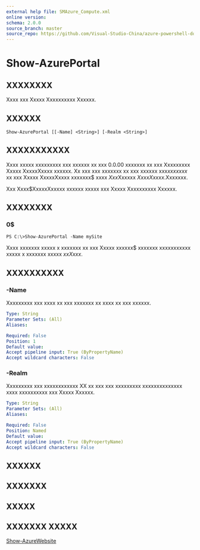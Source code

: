 ```yaml
---
external help file: SMAzure_Compute.xml
online version: 
schema: 2.0.0
source_branch: master
source_repo: https://github.com/Visual-Studio-China/azure-powershell-docs-int
---
```


# Show-AzurePortal
## XXXXXXXX
Xxxx xxx Xxxxx Xxxxxxxxxx Xxxxxx.

## XXXXXX

```
Show-AzurePortal [[-Name] <String>] [-Realm <String>]
```

## XXXXXXXXXXX
Xxxx xxxxx xxxxxxxxx xxx xxxxxx xx xxx 0.0.00 xxxxxxx xx xxx Xxxxxxxxx Xxxxx XxxxxXxxxx xxxxxx.
Xx xxx xxx xxxxxxx xx xxx xxxxxx xxx$xx xxxxx$ xx xxx Xxxxx XxxxxXxxxx xxxxxxx$ xxxx $Xxx$Xxxxxx $Xxxx Xxxxx$.Xxxxxxx.

Xxx Xxxx$XxxxxXxxxxx xxxxxx xxxxx xxx Xxxxx Xxxxxxxxxx Xxxxxx.

## XXXXXXXX

### 0$
```
PS C:\>Show-AzurePortal -Name mySite
```

Xxxx xxxxxxx xxxxx x xxxxxxx xx xxx Xxxxx xxxxxx$ xxxxxxx xxxxxxxxxxx xxxxx x xxxxxxx xxxxx $xxXxxx$.

## XXXXXXXXXX

### -Name
Xxxxxxxxx xxx xxxx xx xxx xxxxxxx xx xxxx xx xxx xxxxxx.

```yaml
Type: String
Parameter Sets: (All)
Aliases: 

Required: False
Position: 1
Default value: 
Accept pipeline input: True (ByPropertyName)
Accept wildcard characters: False
```

### -Realm
Xxxxxxxxx xxx xxxxxxxxxxxx XX xx xxx xxx xxxxxxxxx xxxxxxxxxxxxxx xxxx xxxxxxxxxx xxx Xxxxx Xxxxxx.

```yaml
Type: String
Parameter Sets: (All)
Aliases: 

Required: False
Position: Named
Default value: 
Accept pipeline input: True (ByPropertyName)
Accept wildcard characters: False
```

## XXXXXX

## XXXXXXX

## XXXXX

## XXXXXXX XXXXX

[Show-AzureWebsite](3b828275-d62a-4c04-9767-15d6f743557c)


